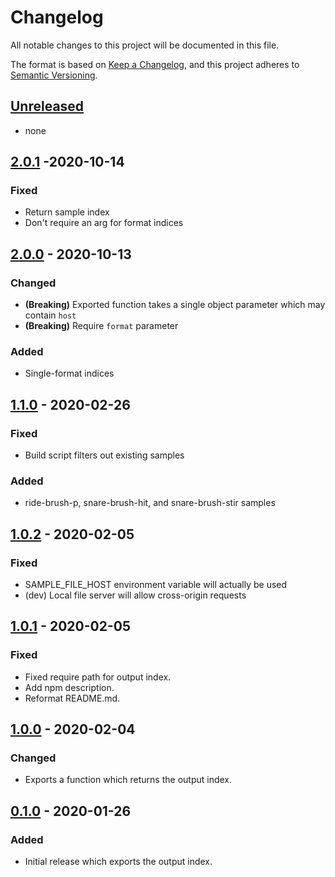 # Changelog

All notable changes to this project will be documented in this file.

The format is based on [Keep a Changelog](https://keepachangelog.com/en/1.0.0/),
and this project adheres to [Semantic Versioning](https://semver.org/spec/v2.0.0.html).

## [Unreleased]

- none

## [2.0.1] -2020-10-14

### Fixed

- Return sample index
- Don't require an arg for format indices

## [2.0.0] - 2020-10-13

### Changed

- **(Breaking)** Exported function takes a single object parameter which may contain `host`
- **(Breaking)** Require `format` parameter

### Added

- Single-format indices

## [1.1.0] - 2020-02-26

### Fixed

- Build script filters out existing samples

### Added

- ride-brush-p, snare-brush-hit, and snare-brush-stir samples

## [1.0.2] - 2020-02-05

### Fixed

- SAMPLE_FILE_HOST environment variable will actually be used
- (dev) Local file server will allow cross-origin requests

## [1.0.1] - 2020-02-05

### Fixed

- Fixed require path for output index.
- Add npm description.
- Reformat README.md.

## [1.0.0] - 2020-02-04

### Changed

- Exports a function which returns the output index.

## [0.1.0] - 2020-01-26

### Added

- Initial release which exports the output index.

[unreleased]: https://github.com/generative-music/samples-alex-bainter/compare/v2.0.1...HEAD
[2.0.1]: https://github.com/generative-music/samples-alex-bainter/compare/v2.0.0...v2.0.1
[2.0.0]: https://github.com/generative-music/samples-alex-bainter/compare/v1.1.0...v2.0.0
[1.1.0]: https://github.com/generative-music/samples-alex-bainter/compare/v1.0.2...v1.1.0
[1.0.2]: https://github.com/generative-music/samples-alex-bainter/compare/v1.0.1...v1.0.2
[1.0.1]: https://github.com/generative-music/samples-alex-bainter/compare/v1.0.0...v1.0.1
[1.0.0]: https://github.com/generative-music/samples-alex-bainter/compare/v0.1.0...v1.0.0
[0.1.0]: https://github.com/generative-music/samples-alex-bainter/releases/tag/v0.0.1
